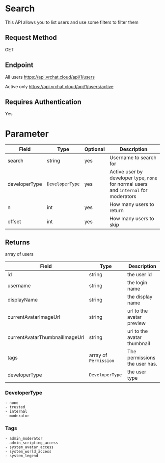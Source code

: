 # Search

This API allows you to list users and use some filters to filter them

## Request Method 
GET

## Endpoint
All users 
https://api.vrchat.cloud/api/1/users

Active only
https://api.vrchat.cloud/api/1/users/active

## Requires Authentication
Yes

# Parameter

Field | Type | Optional | Description
------|------|----------|------------
search | string | yes | Username to search for
developerType | `DeveloperType` | yes | Active user by developer type, `none` for normal users and `internal` for moderators
n | int | yes | How many users to return
offset | int | yes | How many users to skip

## Returns 

array of users

Field | Type | Description
------|------|------------
id | string | the user id
username | string | the login name
displayName | string | the display name
currentAvatarImageUrl | string | url to the avatar preview
currentAvatarThumbnailImageUrl | string | url to the avatar thumbnail
tags | array of `Permission` | The permissions the user has. 
developerType | `DeveloperType` | the user type

### DeveloperType

    - none
    - trusted
    - internal
    - moderator 


### Tags

    - admin_moderator
    - admin_scripting_access
    - system_avatar_access
	- system_world_access
	- system_legend
